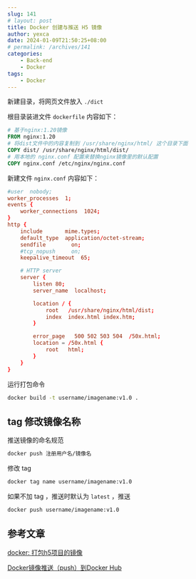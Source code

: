 ```yaml
---
slug: 141
# layout: post
title: Docker 创建与推送 H5 镜像
author: yexca
date: 2024-01-09T21:50:25+08:00
# permalink: /archives/141
categories:
    - Back-end
    - Docker
tags:
    - Docker
---
```


新建目录，将网页文件放入 `./dict`

根目录装进文件 `dockerfile` 内容如下：

```dockerfile
# 基于nginx:1.20镜像
FROM nginx:1.20
# 将dist文件中的内容复制到 /usr/share/nginx/html/ 这个目录下面
COPY dist/ /usr/share/nginx/html/dist/
# 用本地的 nginx.conf 配置来替换nginx镜像里的默认配置
COPY nginx.conf /etc/nginx/nginx.conf
```

新建文件 `nginx.conf` 内容如下：

```conf
#user  nobody;
worker_processes  1;
events {
    worker_connections  1024;
}
http {
    include       mime.types;
    default_type  application/octet-stream;
    sendfile        on;
    #tcp_nopush     on;
    keepalive_timeout  65;

    # HTTP server
    server {
        listen 80;
        server_name  localhost;

        location / {
            root   /usr/share/nginx/html/dist;
            index  index.html index.htm;
        }

        error_page   500 502 503 504  /50x.html;
        location = /50x.html {
            root   html;
        }
    }
}

```

运行打包命令

```bash
docker build -t username/imagename:v1.0 .
```

## tag 修改镜像名称

推送镜像的命名规范

```bash
docker push 注册用户名/镜像名
```

修改 tag

```bash
docker tag name username/imagename:v1.0
```

如果不加 tag ，推送时默认为 `latest` ，推送

```bash
docker push username/imagename:v1.0
```



## 参考文章

[docker: 打包h5项目的镜像](https://blog.csdn.net/Mr_rain/article/details/126044289)

[Docker镜像推送（push）到Docker Hub](https://blog.csdn.net/boonya/article/details/74906927)